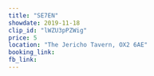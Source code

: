 ```yaml
---
title: "SE7EN"
showdate: 2019-11-18
clip_id: "lWZU3pPZWig"
price: 5
location: "The Jericho Tavern, OX2 6AE"
booking_link:
fb_link: 
---
```


